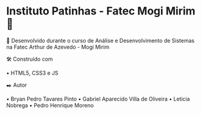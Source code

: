 # Instituto Patinhas - Fatec Mogi Mirim :wolf:

🚀 Desenvolvido durante o curso de Análise e Desenvolvimento de Sistemas na Fatec Arthur de Azevedo - Mogi Mirim


🛠️ Construído com

• HTML5, CSS3 e JS

✒️ Autor 

• Bryan Pedro Tavares Pinto
• Gabriel Aparecido Villa de Oliveira
• Leticia Nobrega
• Pedro Henrique Moreno


